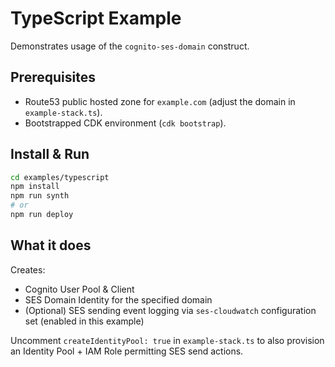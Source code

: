 # TypeScript Example

Demonstrates usage of the `cognito-ses-domain` construct.

## Prerequisites

- Route53 public hosted zone for `example.com` (adjust the domain in `example-stack.ts`).
- Bootstrapped CDK environment (`cdk bootstrap`).

## Install & Run

```bash
cd examples/typescript
npm install
npm run synth
# or
npm run deploy
```

## What it does

Creates:

- Cognito User Pool & Client
- SES Domain Identity for the specified domain
- (Optional) SES sending event logging via `ses-cloudwatch` configuration set (enabled in this example)

Uncomment `createIdentityPool: true` in `example-stack.ts` to also provision an Identity Pool + IAM Role permitting SES send actions.
